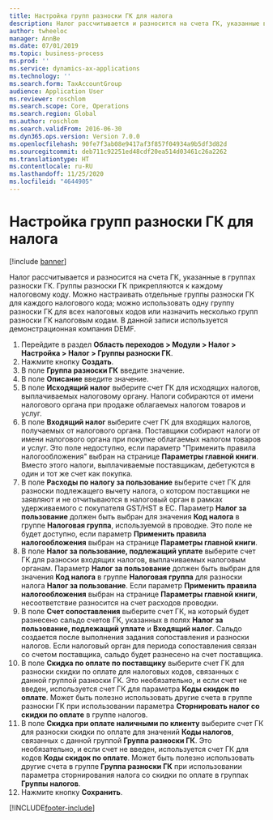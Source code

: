 ```yaml
---
title: Настройка групп разноски ГК для налога
description: Налог рассчитывается и разносится на счета ГК, указанные в группах разноски ГК.
author: twheeloc
manager: AnnBe
ms.date: 07/01/2019
ms.topic: business-process
ms.prod: ''
ms.service: dynamics-ax-applications
ms.technology: ''
ms.search.form: TaxAccountGroup
audience: Application User
ms.reviewer: roschlom
ms.search.scope: Core, Operations
ms.search.region: Global
ms.author: roschlom
ms.search.validFrom: 2016-06-30
ms.dyn365.ops.version: Version 7.0.0
ms.openlocfilehash: 90fe7f3ab08e9417af3f857f04934a9b5df3d82d
ms.sourcegitcommit: deb711c92251ed48cdf20ea514d03461c26a2262
ms.translationtype: HT
ms.contentlocale: ru-RU
ms.lasthandoff: 11/25/2020
ms.locfileid: "4644905"
---
```

# <a name="set-up-ledger-posting-groups-for-sales-tax"></a>Настройка групп разноски ГК для налога

[!include [banner](../../includes/banner.md)]

Налог рассчитывается и разносится на счета ГК, указанные в группах разноски ГК. Группы разноски ГК прикрепляются к каждому налоговому коду. Можно настраивать отдельные группы разноски ГК для каждого налогового кода; можно использовать одну группу разноски ГК для всех налоговых кодов или назначить несколько групп разноски ГК налоговым кодам. В данной записи используется демонстрационная компания DEMF. 

1. Перейдите в раздел **Область переходов > Модули > Налог > Настройка > Налог > Группы разноски ГК**.
2. Нажмите кнопку **Создать**.
3. В поле **Группа разноски ГК** введите значение.
4. В поле **Описание** введите значение.
5. В поле **Исходящий налог** выберите счет ГК для исходящих налогов, выплачиваемых налоговому органу. Налоги собираются от имени налогового органа при продаже облагаемых налогом товаров и услуг.  
6. В поле **Входящий налог** выберите счет ГК для входящих налогов, получаемых от налогового органа. Поставщики собирают налоги от имени налогового органа при покупке облагаемых налогом товаров и услуг. Это поле недоступно, если параметр "Применить правила налогообложения" выбран на странице **Параметры главной книги**. Вместо этого налоги, выплачиваемые поставщикам, дебетуются в один и тот же счет как покупка.   
7. В поле **Расходы по налогу за пользование** выберите счет ГК для разноски подлежащего вычету налога, о котором поставщики не заявляют и не отчитываются в налоговый орган в рамках удерживаемого с покупателя GST/HST в ЕС. Параметр **Налог за пользование** должен быть выбран для значения **Код налога** в группе **Налоговая группа**, используемой в проводке. Это поле не будет доступно, если параметр **Применить правила налогообложения** выбран на странице **Параметры главной книги**.   
8. В поле **Налог за пользование, подлежащий уплате** выберите счет ГК для разноски входящих налогов, выплачиваемых налоговым органам. Параметр **Налог за пользование** должен быть выбран для значения **Код налога** в группе **Налоговая группа** для разноски налога **Налог за пользование**. Если параметр **Применить правила налогообложения** выбран на странице **Параметры главной книги**, несоответствие разносится на счет расходов проводки.   
9. В поле **Счет сопоставления** выберите счет ГК, на который будет разнесено сальдо счетов ГК, указанных в полях **Налог за пользование, подлежащий уплате** и **Входящий налог**. Сальдо создается после выполнения задания сопоставления и разноски налогов.  Если налоговый орган для периода сопоставления связан со счетом поставщика, сальдо будет разнесено на счет поставщика.
10. В поле **Скидка по оплате по поставщику** выберите счет ГК для разноски скидки по оплате для налоговых кодов, связанных с данной группой разноски ГК. Это необязательно, и если счет не введен, используется счет ГК для параметра **Коды скидок по оплате**. Может быть полезно использовать другие счета в группе разноски ГК при использовании параметра **Сторнировать налог со скидки по оплате** в группе налогов.  
11. В поле **Скидка при оплате наличными по клиенту** выберите счет ГК для разноски скидки по оплате для значений **Коды налогов**, связанных с данной группой **Группа разноски ГК**. Это необязательно, и если счет не введен, используется счет ГК для кодов **Коды скидок по оплате**. Может быть полезно использовать другие счета в группе **Группа разноски ГК** при использовании параметра сторнирования налога со скидки по оплате в группах **Группы налогов**.  
12. Нажмите кнопку **Сохранить**.



[!INCLUDE[footer-include](../../../includes/footer-banner.md)]